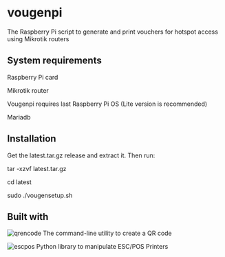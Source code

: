 # vougenpi
The Raspberry Pi script to generate and print vouchers for hotspot access using Mikrotik routers 

## System requirements
Raspberry Pi card

Mikrotik router

Vougenpi requires last Raspberry Pi OS (Lite version is recommended)

Mariadb

## Installation 
Get the latest.tar.gz release and extract it. Then run:

tar -xzvf latest.tar.gz

cd latest

sudo ./vougensetup.sh

## Built with
![qrencode](https://fukuchi.org/works/qrencode/) The command-line utility to create a QR code

![escpos](https://github.com/python-escpos/python-escpos) Python library to manipulate ESC/POS Printers
